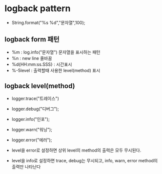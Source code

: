 # logback pattern
* String.format("%s %d","문자열",100);

## logback form 패턴
* %m : log.info("문자열") 문자열을 표시하는 패턴 
* %n : new line 줄바꿈  
* %d{HH:mm:ss.SSS} : 시간표시  
* %-5level : 출력할때 사용한 level(method) 표시

## logback level(method)
* logger.trace("트레이스")
* logger.debug("디버그");
* logger.info("인포");
* logger.warn("워닝");
* logger.error("에러");

* level을 error로 설정하면 상위 level의 method의 출력은 모두 무시된다.
* level을 info로 설정하면 trace, debug는 무시되고, info, warn, error method의 출력만 나타난다
